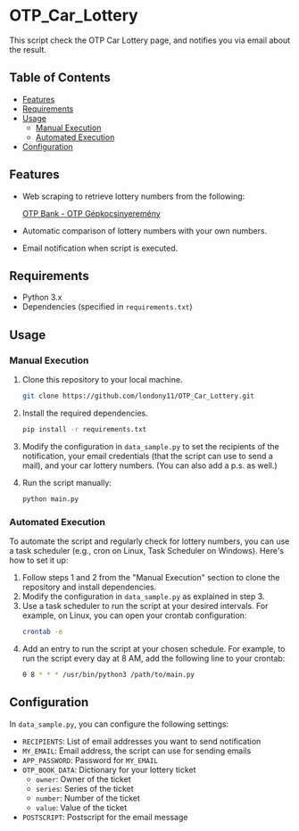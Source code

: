 # OTP_Car_Lottery

This script check the OTP Car Lottery page, and notifies you via email about the result.

## Table of Contents
- [Features](#features)
- [Requirements](#requirements)
- [Usage](#usage)
  - [Manual Execution](#manual-execution)
  - [Automated Execution](#automated-execution)
- [Configuration](#configuration)

## Features
- Web scraping to retrieve lottery numbers from the following:

    [OTP Bank - OTP Gépkocsinyeremény](https://www.otpbank.hu/portal/hu/Megtakaritas/ForintBetetek/Gepkocsinyeremeny)
- Automatic comparison of lottery numbers with your own numbers.
- Email notification when script is executed.

## Requirements
- Python 3.x
- Dependencies (specified in `requirements.txt`)

## Usage
### Manual Execution
1. Clone this repository to your local machine.
   ```bash
   git clone https://github.com/londony11/OTP_Car_Lottery.git
   ```
2. Install the required dependencies.
   ```bash
   pip install -r requirements.txt
   ```
3. Modify the configuration in `data_sample.py` to set the recipients of the notification, your email credentials 
(that the script can use to send a mail), and your car lottery numbers. (You can also add a p.s. as well.)

4. Run the script manually:
   ```bash
   python main.py
   ```
### Automated Execution
To automate the script and regularly check for lottery numbers, you can use a task scheduler (e.g., cron on Linux,
Task Scheduler on Windows). Here's how to set it up:
1. Follow steps 1 and 2 from the "Manual Execution" section to clone the repository and install dependencies.
2. Modify the configuration in `data_sample.py` as explained in step 3.
3. Use a task scheduler to run the script at your desired intervals. For example, on Linux, you can open your crontab configuration:
   ```bash
   crontab -e
   ```
4. Add an entry to run the script at your chosen schedule. For example, to run the script every day at 8 AM,
add the following line to your crontab:
   ```bash
   0 8 * * * /usr/bin/python3 /path/to/main.py
   ```
## Configuration
In `data_sample.py`, you can configure the following settings:
- `RECIPIENTS`: List of email addresses you want to send notification
- `MY_EMAIL`: Email address, the script can use for sending emails
- `APP_PASSWORD`: Password for `MY_EMAIL`
- `OTP_BOOK_DATA`: Dictionary for your lottery ticket
  - `owner`: Owner of the ticket
  - `series`: Series of the ticket
  - `number`: Number of the ticket
  - `value`: Value of the ticket
- `POSTSCRIPT`: Postscript for the email message
